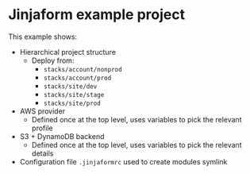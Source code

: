 # Jinjaform example project

This example shows:

* Hierarchical project structure
    * Deploy from:
        * `stacks/account/nonprod`
        * `stacks/account/prod`
        * `stacks/site/dev`
        * `stacks/site/stage`
        * `stacks/site/prod`
* AWS provider
    * Defined once at the top level, uses variables to pick the relevant profile
* S3 + DynamoDB backend
    * Defined once at the top level, uses variables to pick the relevant details
* Configuration file `.jinjaformrc` used to create modules symlink
